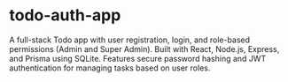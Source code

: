 # todo-auth-app
A full-stack Todo app with user registration, login, and role-based permissions (Admin and Super Admin). Built with React, Node.js, Express, and Prisma using SQLite. Features secure password hashing and JWT authentication for managing tasks based on user roles.
